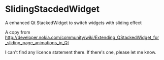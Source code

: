 SlidingStacdedWidget
====================

A enhanced Qt StackedWidget to switch widgets with sliding effect

A copy from http://developer.nokia.com/community/wiki/Extending_QStackedWidget_for_sliding_page_animations_in_Qt

I can't find any licence statement there. If there's one, please let me know.
